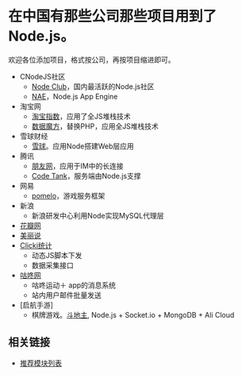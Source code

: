在中国有那些公司那些项目用到了Node.js。
==========
欢迎各位添加项目，格式按公司，再按项目缩进即可。
- CNodeJS社区
  - [Node Club](http://cnodejs.org)，国内最活跃的Node.js社区
  - [NAE](http://cnodejs.net)，Node.js App Engine
- 淘宝网
  - [淘宝指数](http://shu.taobao.com)，应用了全JS堆栈技术
  - [数据魔方](http://mofang.taobao.com)，替换PHP，应用全JS堆栈技术
- 雪球财经
  - [雪球](http://xueqiu.com/)。应用Node搭建Web层应用
- 腾讯
  - [朋友网](http://www.pengyou.com)，应用于IM中的长连接
  - [Code Tank](http://codetank.alloyteam.com/)，服务端由Node.js支撑
- 网易
  - [pomelo](http://pomelo.netease.com/)，游戏服务框架
- 新浪
  - 新浪研发中心利用Node实现MySQL代理层
- [花瓣网](http://huaban.com/)
- [美丽说](http://www.meilishuo.com/)
- [Clicki统计](http://clicki.cn/)
  - 动态JS脚本下发
  - 数据采集接口
- [咕咚网](http://www.codoon.com)
  - 咕咚运动＋ app的消息系统
  - 站内用户邮件批量发送
- [启航手游]
  - 棋牌游戏。[斗地主](http://ddz.dapai.in), Node.js + Socket.io + MongoDB + Ali Cloud

## 相关链接
- [推荐模块列表](https://github.com/TBEDP/recommended-modules)
